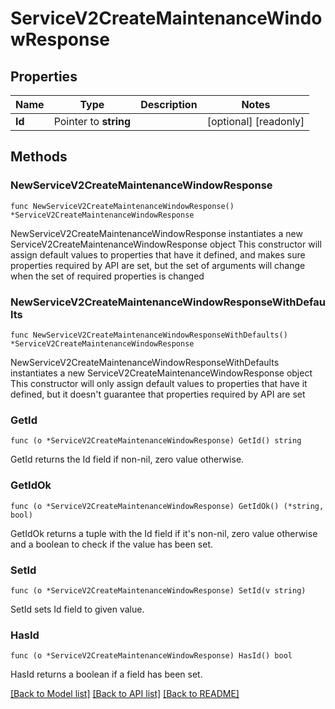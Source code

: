 # ServiceV2CreateMaintenanceWindowResponse

## Properties

Name | Type | Description | Notes
------------ | ------------- | ------------- | -------------
**Id** | Pointer to **string** |  | [optional] [readonly] 

## Methods

### NewServiceV2CreateMaintenanceWindowResponse

`func NewServiceV2CreateMaintenanceWindowResponse() *ServiceV2CreateMaintenanceWindowResponse`

NewServiceV2CreateMaintenanceWindowResponse instantiates a new ServiceV2CreateMaintenanceWindowResponse object
This constructor will assign default values to properties that have it defined,
and makes sure properties required by API are set, but the set of arguments
will change when the set of required properties is changed

### NewServiceV2CreateMaintenanceWindowResponseWithDefaults

`func NewServiceV2CreateMaintenanceWindowResponseWithDefaults() *ServiceV2CreateMaintenanceWindowResponse`

NewServiceV2CreateMaintenanceWindowResponseWithDefaults instantiates a new ServiceV2CreateMaintenanceWindowResponse object
This constructor will only assign default values to properties that have it defined,
but it doesn't guarantee that properties required by API are set

### GetId

`func (o *ServiceV2CreateMaintenanceWindowResponse) GetId() string`

GetId returns the Id field if non-nil, zero value otherwise.

### GetIdOk

`func (o *ServiceV2CreateMaintenanceWindowResponse) GetIdOk() (*string, bool)`

GetIdOk returns a tuple with the Id field if it's non-nil, zero value otherwise
and a boolean to check if the value has been set.

### SetId

`func (o *ServiceV2CreateMaintenanceWindowResponse) SetId(v string)`

SetId sets Id field to given value.

### HasId

`func (o *ServiceV2CreateMaintenanceWindowResponse) HasId() bool`

HasId returns a boolean if a field has been set.


[[Back to Model list]](../README.md#documentation-for-models) [[Back to API list]](../README.md#documentation-for-api-endpoints) [[Back to README]](../README.md)


